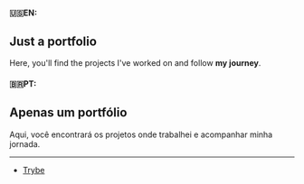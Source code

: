 #### :us:EN:

## Just a portfolio
<p align="left">
Here, you'll find the projects I've worked on and follow <strong>my journey</strong>.
</p>

#### :brazil:PT:

## Apenas um portfólio
<p align="left">
Aqui, você encontrará os projetos onde trabalhei e acompanhar <strog>minha jornada</strong>.
</p>

---

- [Trybe](https://github.com/Alessandro-Mattos/Portifolio/Trybe/)


